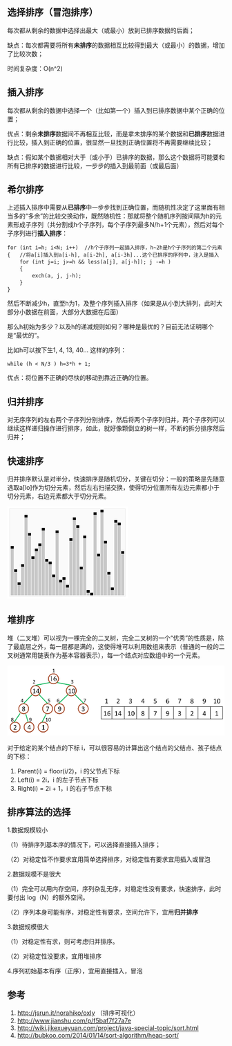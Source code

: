 ##  选择排序（冒泡排序）

每次都从剩余的数据中选择出最大（或最小）放到已排序数据的后面；

缺点：每次都需要将所有**未排序**的数据相互比较得到最大（或最小）的数据，增加了比较次数；

时间复杂度：O(n^2)

## 插入排序

每次都从剩余的数据中选择一个（比如第一个）插入到已排序数据中某个正确的位置；

优点：剩余**未排序**数据间不再相互比较，而是拿未排序的某个数据和**已排序**数据进行比较，插入到正确的位置，很显然一旦找到正确位置将不再需要继续比较；

缺点：假如某个数据相对大于（或小于）已排序的数据，那么这个数据将可能要和所有已排序的数据进行比较，一步步的插入到最前面（或最后面）

## 希尔排序

上述插入排序中需要从**已排序**中一步步找到正确位置，而随机性决定了这里面有相当多的“多余”的比较交换动作，既然随机性：那就将整个随机序列按间隔为h的元素形成子序列（共分割成h个子序列，每个子序列最多N/h+1个元素），然后对每个子序列进行**插入排序**：

    for (int i=h; i<N; i++)  //h个子序列一起插入排序，h~2h是h个子序列的第二个元素
    {   //将a[i]插入到a[i-h], a[i-2h], a[i-3h]...这个已排序的序列中，注入是插入
        for (int j=i; j>=h && less(a[j], a[j-h]); j -=h )
        {
            exch(a, j, j-h);
        }
    }

然后不断减少h，直至h为1，及整个序列插入排序（如果是从小到大排列，此时大部分小数据在前面，大部分大数据在后面）

那么h初始为多少？以及h的递减规则如何？哪种是最优的？目前无法证明哪个是“最优的”。

比如h可以按下生1, 4, 13, 40... 这样的序列：

    while (h < N/3 ) h=3*h + 1;

优点：将位置不正确的尽快的移动到靠近正确的位置。

## 归并排序

对无序序列的左右两个子序列分别排序，然后将两个子序列归并，两个子序列可以继续这样递归操作进行排序，如此，就好像颗倒立的树一样，不断的拆分排序然后归并；



## 快速排序

归并排序默认是对半分，快速排序是随机切分，关键在切分：一般的策略是先随意选取a[lo]作为切分元素，然后左右扫描交换，使得切分位置所有左边元素都小于切分元素，右边元素都大于切分元素。

![快速排序](https://raw.githubusercontent.com/KellyZ/ItLoveBlog/master/images/Visual-and-intuitive-feel-of-7-common-sorting-algorithms.gif)

## 堆排序

堆（二叉堆）可以视为一棵完全的二叉树，完全二叉树的一个“优秀”的性质是，除了最底层之外，每一层都是满的，这使得堆可以利用数组来表示（普通的一般的二叉树通常用链表作为基本容器表示），每一个结点对应数组中的一个元素。

![堆排序](https://raw.githubusercontent.com/KellyZ/ItLoveBlog/master/images/heap-and-array.png)

对于给定的某个结点的下标 i，可以很容易的计算出这个结点的父结点、孩子结点的下标：

1. Parent(i) = floor(i/2)，i 的父节点下标
2. Left(i) = 2i，i 的左子节点下标
3. Right(i) = 2i + 1，i 的右子节点下标



## 排序算法的选择

1.数据规模较小

（1）待排序列基本序的情况下，可以选择直接插入排序；

（2）对稳定性不作要求宜用简单选择排序，对稳定性有要求宜用插入或冒泡

2.数据规模不是很大

（1）完全可以用内存空间，序列杂乱无序，对稳定性没有要求，快速排序，此时要付出 log（N）的额外空间。

（2）序列本身可能有序，对稳定性有要求，空间允许下，宜用**归并排序**

3.数据规模很大

（1）对稳定性有求，则可考虑归并排序。

（2）对稳定性没要求，宜用堆排序

4.序列初始基本有序（正序），宜用直接插入，冒泡

## 参考

1. http://jsrun.it/norahiko/oxIy  （排序可视化）
2. http://www.jianshu.com/p/f5baf7f27a7e
3. http://wiki.jikexueyuan.com/project/java-special-topic/sort.html
4. http://bubkoo.com/2014/01/14/sort-algorithm/heap-sort/